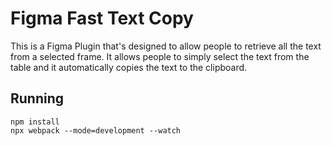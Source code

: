 # Figma Fast Text Copy

This is a Figma Plugin that's designed to allow people to retrieve all the text from a selected frame. It allows people to simply select the text from the table and it automatically copies the text to the clipboard.

## Running

```
npm install
npx webpack --mode=development --watch
```